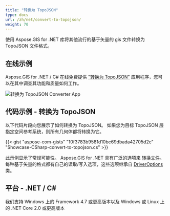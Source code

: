 ```yaml
---
title: "转换为 TopoJSON"
type: docs
url: /zh/net/convert-to-topojson/
weight: 70
---
```


使用 Aspose.GIS for .NET 库将其他流行的基于矢量的 gis 文件转换为 TopoJSON 文件格式。

## **在线示例**

Aspose.GIS for .NET / C# 在线免费提供 ["转换为 TopoJSON"](https://products.aspose.app/gis/conversion/convert-to-topojson) 应用程序，您可以在其中调查其功能和质量如何工作。

![转换为 TopoJSON Converter App](conversion.png)

## **代码示例 - 转换为 TopoJSON**

以下代码片段向您展示了如何转换为 TopoJSON。 如果您为目标 TopoJSON 层指定空间参考系统，则所有几何体都将转换为它。 

{{< gist "aspose-com-gists" "10f3783b9581d10bc69dbada42705d2c" "Showcase-CSharp-convert-to-topojson.cs" >}}

此示例显示了常规可能性。 Aspose.GIS for .NET 具有广泛的选项来 [转换文件](https://docs.aspose.com/gis/net/vector-layers/)。 每种基于矢量的格式都有自己的读取/写入选项，这些选项继承自 [DriverOptions](https://reference.aspose.com/gis/net/aspose.gis/driveroptions) 类。

## **平台 - .NET / C#**

我们支持 Windows 上的 Framework 4.7 或更高版本以及 Windows 或 Linux 上的 .NET Core 2.0 或更高版本
